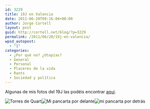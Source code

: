 ```yaml
---
id: 3229
title: 19J en Valencia
date: 2011-06-20T09:16:04+00:00
author: Jorge Cortell
layout: post
guid: http://cortell.net/blog/?p=3229
permalink: /2011/06/20/19j-en-valencia/
wpsd_autopost:
  - "1"
categories:
  - ¿Por qué no? ¿Utopías?
  - General
  - Personal
  - Placeres de la vida
  - Rants
  - Sociedad y polí­tica
---
```

Algunas de mis fotos del 19J las podéis encontrar [aquí](http://www.flickr.com/photos/jcortell/).
  
<img class="aligncenter" src="http://farm6.static.flickr.com/5310/5852311470_2d9c853eed_m.jpg" alt="" /><img class="aligncenter" src="http://farm3.static.flickr.com/2482/5851760823_005d4fb1d2_m.jpg" alt="Torres de Quart" /><img class="aligncenter" src="http://farm6.static.flickr.com/5268/5851760703_f3937f510f_m.jpg" alt="Mi pancarta por delante" /><img class="aligncenter" src="http://farm3.static.flickr.com/2730/5851760319_10150d364d_m.jpg" alt="mi pancarta por detrás" />
